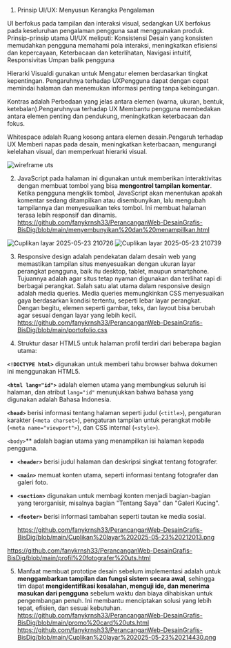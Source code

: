 1) Prinsip UI/UX: Menyusun Kerangka Pengalaman

UI berfokus pada tampilan dan interaksi visual, sedangkan UX berfokus pada keseluruhan pengalaman pengguna saat menggunakan produk. Prinsip-prinsip utama UI/UX meliputi:
Konsistensi Desain yang konsisten memudahkan pengguna memahami pola interaksi, meningkatkan efisiensi dan kepercayaan, Keterbacaan dan keterlihatan, Navigasi intuitif, Responsivitas
Umpan balik pengguna

Hierarki Visualdi gunakan untuk Mengatur elemen berdasarkan tingkat kepentingan. Pengaruhnya terhadap UXPengguna dapat dengan cepat memindai halaman dan menemukan informasi penting tanpa kebingungan.

Kontras adalah Perbedaan yang jelas antara elemen (warna, ukuran, bentuk, ketebalan).Pengaruhnyua terhadap UX Membantu pengguna membedakan antara elemen penting dan pendukung, meningkatkan keterbacaan dan fokus.

Whitespace adalah Ruang kosong antara elemen desain.Pengaruh terhadap UX Memberi napas pada desain, meningkatkan keterbacaan, mengurangi kelelahan visual, dan memperkuat hierarki visual.

![wireframe uts](https://github.com/user-attachments/assets/263f6ec2-343d-4a72-9df5-e7fdf8d1e377)

2) JavaScript pada halaman ini digunakan untuk memberikan interaktivitas dengan membuat tombol yang bisa **mengontrol tampilan komentar**. Ketika pengguna mengklik tombol, JavaScript akan menentukan apakah komentar sedang ditampilkan atau disembunyikan, lalu mengubah tampilannya dan menyesuaikan teks tombol. Ini membuat halaman terasa lebih responsif dan dinamis.
    https://github.com/fanykrnsh33/PerancanganWeb-DesainGrafis-BisDig/blob/main/menyembunyikan%20dan%20menampillkan.html
      
![Cuplikan layar 2025-05-23 210726](https://github.com/user-attachments/assets/acec88f0-4a5c-499e-8ebf-e630be77f63a)
![Cuplikan layar 2025-05-23 210739](https://github.com/user-attachments/assets/7c2fabea-2924-4074-a465-228cb9f82202)

3) Responsive design adalah pendekatan dalam desain web yang memastikan tampilan situs menyesuaikan dengan ukuran layar perangkat pengguna, baik itu desktop, tablet, maupun smartphone. Tujuannya adalah agar situs tetap nyaman digunakan dan terlihat rapi di berbagai perangkat. Salah satu alat utama dalam responsive design adalah media queries. Media queries memungkinkan CSS menyesuaikan gaya berdasarkan kondisi tertentu, seperti lebar layar perangkat. Dengan begitu, elemen seperti gambar, teks, dan layout bisa berubah agar sesuai dengan layar yang lebih kecil.
   https://github.com/fanykrnsh33/PerancanganWeb-DesainGrafis-BisDig/blob/main/portofolio.css

4) Struktur dasar HTML5 untuk halaman profil terdiri dari beberapa bagian utama:

 **`<!DOCTYPE html>`** digunakan untuk memberi tahu browser bahwa dokumen ini menggunakan HTML5.

 **`<html lang="id">`** adalah elemen utama yang membungkus seluruh isi halaman, dan atribut `lang="id"` menunjukkan bahwa bahasa yang digunakan adalah Bahasa Indonesia.

 **`<head>`** berisi informasi tentang halaman seperti judul (`<title>`), pengaturan karakter (`<meta charset>`), pengaturan tampilan untuk perangkat mobile (`<meta name="viewport">`), dan CSS internal (`<style>`).

`<body>`** adalah bagian utama yang menampilkan isi halaman kepada pengguna.

   * **`<header>`** berisi judul halaman dan deskripsi singkat tentang fotografer.
   * **`<main>`** memuat konten utama, seperti informasi tentang fotografer dan galeri foto.
   * **`<section>`** digunakan untuk membagi konten menjadi bagian-bagian yang terorganisir, misalnya bagian "Tentang Saya" dan "Galeri Kucing".
   * **`<footer>`** berisi informasi tambahan seperti tautan ke media sosial.

     https://github.com/fanykrnsh33/PerancanganWeb-DesainGrafis-BisDig/blob/main/Cuplikan%20layar%202025-05-23%20212013.png

https://github.com/fanykrnsh33/PerancanganWeb-DesainGrafis-BisDig/blob/main/profil%20fotografer%20uts.html

5) Manfaat membuat prototipe desain sebelum implementasi adalah untuk **menggambarkan tampilan dan fungsi sistem secara awal**, sehingga tim dapat **mengidentifikasi kesalahan, menguji ide, dan menerima masukan dari pengguna** sebelum waktu dan biaya dihabiskan untuk pengembangan penuh. Ini membantu menciptakan solusi yang lebih tepat, efisien, dan sesuai kebutuhan.
    https://github.com/fanykrnsh33/PerancanganWeb-DesainGrafis-BisDig/blob/main/promo%20card%20uts.html
 https://github.com/fanykrnsh33/PerancanganWeb-DesainGrafis-BisDig/blob/main/Cuplikan%20layar%202025-05-23%20214430.png

